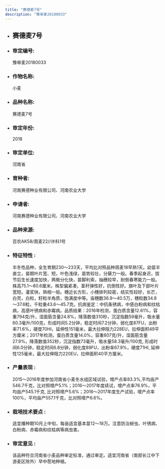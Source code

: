 ```yaml
---
title: "赛德麦7号"
description: "豫审麦20180033"
---
```

* ## 赛德麦7号
* ###  审定编号:  
   豫审麦20180033

*  ### 作物名称:  
   小麦

*   ###  品种名称: 
    赛德麦7号

*   ### 审定年份: 
    2018

*   ### 审定单位:  
    河南省

*   ### 育种者:  
    河南赛德种业有限公司、河南农业大学

*   ### 申请者:  
    河南赛德种业有限公司、河南农业大学

*   ### 品种来源:  
    百农AK58/周麦22//许科1号

*   ### 特征特性 : 
    半冬性品种，全生育期230～233天，平均比对照品种周麦18早熟1天。幼苗半直立，苗期叶片宽、短，叶色浅绿，苗势较壮，分蘖力一般。春季起身迟，拔节后生长速度加快，两极分化快，苗脚利索，抽穗较早，耐倒春寒能力一般。株高75.1～80.6厘米，株型偏紧凑，茎秆弹性好，抗倒性好。旗叶及下部叶片宽短。灌浆快，熟相一般。穗近长方形，小穗排列较密，结实性较好，长芒，白壳，白粒，籽粒半角质，饱满度中等。亩穗数36.9～40.5万，穗粒数34.8～37.6粒，千粒重43.6～45.7克。抗病鉴定：中抗条锈病，中感白粉病和纹枯病，高感叶锈病和赤霉病。品质结果：2016年检测，蛋白质含量12.61%，容重794克/升，湿面筋含量24.8%，降落数值310秒，沉淀指数59毫升，吸水量60.3毫升/100克，形成时间5.2分钟，稳定时间7.2分钟，弱化度87FU，出粉率71.6%，硬度70HI，延伸性151毫米，最大拉伸阻力228EU，拉伸面积49平方厘米；2017年检测，蛋白质含量14.0%，容重807克/升，湿面筋含量27.9%，降落数值352秒，沉淀指数73毫升，吸水量58.3毫升/100克, 形成时间6.0分钟，稳定时间6.8分钟，弱化度89FU，出粉率67.9%，硬度71HI, 延伸性125毫米，最大拉伸阻力220EU，拉伸面积40平方厘米。

*   ### 产量表现 : 
    2015～2016年度参加河南省小麦冬水组区域试验，增产点率83.3%,平均亩产546.7千克，比对照增产5.1%；2016～2017年度续试，增产点率76.9%，平均亩产545.1千克, 比对照增产5.6%；2016～2017年度生产试验，增产点率100%，平均亩产557.1千克，比对照增产6.6%。

*   ### 栽培技术要点 : 
    适宜播种期10月上中旬，每亩适宜基本苗12～18万。注意防治蚜虫、叶锈病、白粉病、赤霉病和纹枯病等病虫害。

*   ### 审定意见 : 
    该品种符合河南省小麦品种审定标准，通过审定。适宜河南省（南部长江中下游麦区除外）早中茬地种植。
